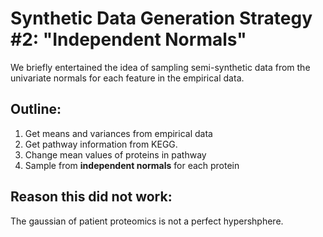 # Synthetic Data Generation Strategy #2: "Independent Normals"

We briefly entertained the idea of sampling semi-synthetic data from the univariate
normals for each feature in the empirical data.

## Outline:

1. Get means and variances from empirical data
2. Get pathway information from KEGG.
3. Change mean values of proteins in pathway
4. Sample from **independent normals** for each protein


## Reason this did not work:

The gaussian of patient proteomics is not a perfect hypershphere.

